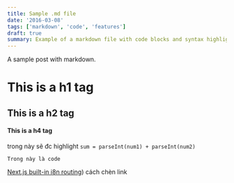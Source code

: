 ```yaml
---
title: Sample .md file
date: '2016-03-08'
tags: ['markdown', 'code', 'features']
draft: true
summary: Example of a markdown file with code blocks and syntax highlighting
---
```


A sample post with markdown.

# This is a h1 tag
## This is a h2 tag
#### This is a h4 tag

trong này sẽ đc highlight `sum = parseInt(num1) + parseInt(num2)`

```
Trong này là code
```

[Next.js built-in i8n routing](https://nextjs.org/docs/advanced-features/i18n-routing)) cách chèn link